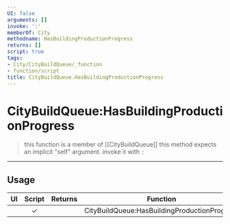 ```yaml
---
UI: false
arguments: []
invoke: ':'
memberOf: City
methodname: HasBuildingProductionProgress
returns: []
script: true
tags:
- City/CityBuildQueue/_function
- function/script
title: CityBuildQueue.HasBuildingProductionProgress
---
```

# CityBuildQueue:HasBuildingProductionProgress
> this function is a member of [[CityBuildQueue]]
> this method expects an implicit "self" argument. invoke it with `:`
-----
## Usage
|  UI | Script | Returns | Function | Arguments |
|:---:|:------:|-------:|:--------:|:---------|
| |✓||CityBuildQueue:HasBuildingProductionProgress||
